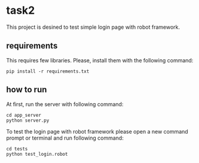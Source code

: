 # task2
This project is desined to test simple login page with robot framework.

## requirements
This requires few libraries. Please, install them with the following command:

    pip install -r requirements.txt
    
## how to run
At first, run the server with following command:

    cd app_server
    python server.py
    
To test the login page with robot framework please open  a new command prompt or terminal and run following command:
   
    cd tests
    python test_login.robot
    